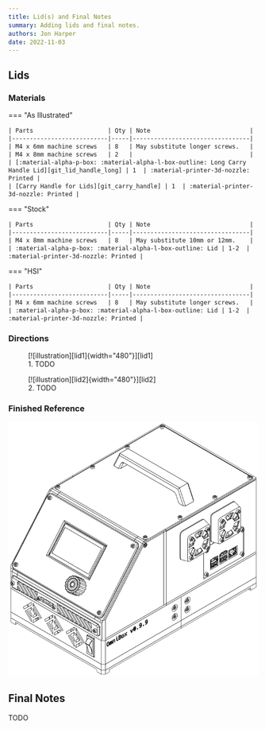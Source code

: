 ```yaml
---
title: Lid(s) and Final Notes
summary: Adding lids and final notes.
authors: Jon Harper
date: 2022-11-03
---
```


## Lids

<!-- ??? note "Video Overview" -->
<!--     ![type:video][vid_lid] -->

### Materials

=== "As Illustrated"

    | Parts                     | Qty | Note                            |
    |---------------------------|-----|---------------------------------|
    | M4 x 6mm machine screws   | 8   | May substitute longer screws.   |
    | M4 x 8mm machine screws   | 2   |                                 |
    | [:material-alpha-p-box: :material-alpha-l-box-outline: Long Carry Handle Lid][git_lid_handle_long] | 1  | :material-printer-3d-nozzle: Printed |
    | [Carry Handle for Lids][git_carry_handle] | 1  | :material-printer-3d-nozzle: Printed |

=== "Stock"

    | Parts                     | Qty | Note                            |
    |---------------------------|-----|---------------------------------|
    | M4 x 8mm machine screws   | 8   | May substitute 10mm or 12mm.    |
    | :material-alpha-p-box: :material-alpha-l-box-outline: Lid | 1-2  | :material-printer-3d-nozzle: Printed |

=== "HSI"

    | Parts                     | Qty | Note                            |
    |---------------------------|-----|---------------------------------|
    | M4 x 6mm machine screws   | 8   | May substitute longer screws.   |
    | :material-alpha-p-box: :material-alpha-l-box-outline: Lid | 1-2  | :material-printer-3d-nozzle: Printed |

### Directions
                                                            
<figure markdown>
  [![illustration][lid1]{width="480"}][lid1]
  <figcaption>1. TODO</figcaption>
</figure>

<figure markdown>
  [![illustration][lid2]{width="480"}][lid2]
  <figcaption>2. TODO</figcaption>
</figure>


### Finished Reference

![illustration][lid_final]

## Final Notes

TODO

[lid1]: ../img/assembly/panels/lid/lid1.png
[lid2]: ../img/assembly/panels/lid/lid2.png
[lid_final]: ../img/assembly/panels/lid/lid_final.png
<!-- [vid_lid]: ../video/lid.mp4 -->